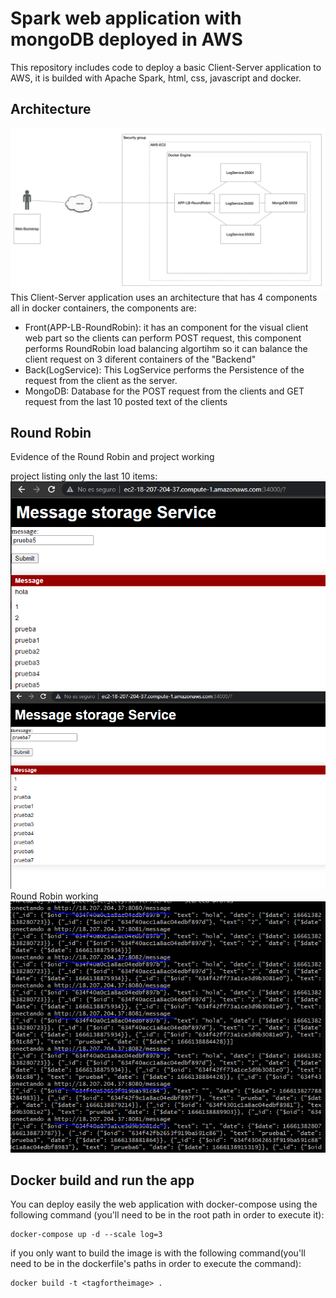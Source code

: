 # Spark web application with mongoDB deployed in AWS
This repository includes code to deploy a basic Client-Server application to AWS, it is builded with Apache Spark, html, css, javascript and docker.

## Architecture
![](img/arquitectura.png)
This Client-Server application uses an architecture that has 4 components all in docker containers, the components are:
- Front(APP-LB-RoundRobin):
it has an component for the visual client web part so the clients can perform POST request, this component performs RoundRobin load balancing algortihm so it can balance the client request on 3 diferent containers of the "Backend"
- Back(LogService):
This LogService performs the Persistence of the request from the client as the server.
- MongoDB:
Database for the POST request from the clients and GET request from the last 10 posted text of the clients

## Round Robin

Evidence of the Round Robin and project working

project listing only the last 10 items:
![](img/clientTest.PNG)
![](img/clientTest2.PNG)
Round Robin working
![](img/RoundRobin.PNG)

## Docker build and run the app

You can deploy easily the web application with docker-compose using the following command (you'll need to be in the root path in order to execute it):
```
docker-compose up -d --scale log=3
```

if you only want to build the image is with the following command(you'll need to be in the dockerfile's paths in order to execute the command):
```
docker build -t <tagfortheimage> .
```
